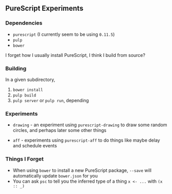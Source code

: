 ## PureScript Experiments

### Dependencies

* `purescript` (I currently seem to be using `0.11.5`)
* `pulp`
* `bower`

I forget how I usually install PureScript, I think I build from source?

### Building

In a given subdirectory,

1. `bower install`
2. `pulp build`
3. `pulp server` or `pulp run`, depending

### Experiments

 * `drawing` - an experiment using `purescript-drawing` to draw some random circles, and perhaps later some other things
 
 * `aff` - experiments using `purescript-aff` to do things like maybe delay and schedule events
 
### Things I Forget

 * When using `bower` to install a new PureScript package, `--save` will automatically update `bower.json` for you
 * You can ask `psc` to tell you the inferred type of a thing `x <- ...` with `(x :: _)`
